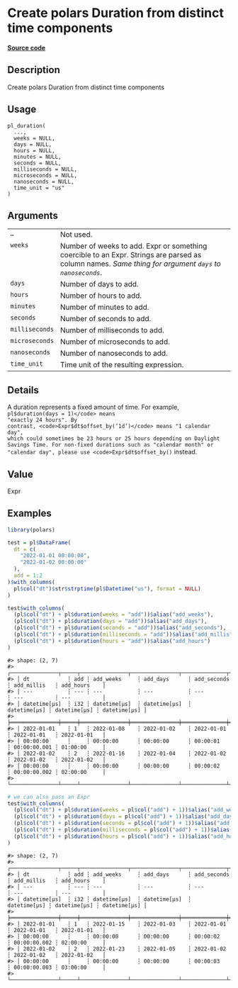 

# Create polars Duration from distinct time components

[**Source code**](https://github.com/pola-rs/r-polars/tree/main/R/functions__lazy.R#L1023)

## Description

Create polars Duration from distinct time components

## Usage

<pre><code class='language-R'>pl_duration(
  ...,
  weeks = NULL,
  days = NULL,
  hours = NULL,
  minutes = NULL,
  seconds = NULL,
  milliseconds = NULL,
  microseconds = NULL,
  nanoseconds = NULL,
  time_unit = "us"
)
</code></pre>

## Arguments

<table>
<tr>
<td style="white-space: nowrap; font-family: monospace; vertical-align: top">
<code id="...">…</code>
</td>
<td>
Not used.
</td>
</tr>
<tr>
<td style="white-space: nowrap; font-family: monospace; vertical-align: top">
<code id="weeks">weeks</code>
</td>
<td>
Number of weeks to add. Expr or something coercible to an Expr. Strings
are parsed as column names. <em>Same thing for argument
<code>days</code> to <code>nanoseconds</code></em>.
</td>
</tr>
<tr>
<td style="white-space: nowrap; font-family: monospace; vertical-align: top">
<code id="days">days</code>
</td>
<td>
Number of days to add.
</td>
</tr>
<tr>
<td style="white-space: nowrap; font-family: monospace; vertical-align: top">
<code id="hours">hours</code>
</td>
<td>
Number of hours to add.
</td>
</tr>
<tr>
<td style="white-space: nowrap; font-family: monospace; vertical-align: top">
<code id="minutes">minutes</code>
</td>
<td>
Number of minutes to add.
</td>
</tr>
<tr>
<td style="white-space: nowrap; font-family: monospace; vertical-align: top">
<code id="seconds">seconds</code>
</td>
<td>
Number of seconds to add.
</td>
</tr>
<tr>
<td style="white-space: nowrap; font-family: monospace; vertical-align: top">
<code id="milliseconds">milliseconds</code>
</td>
<td>
Number of milliseconds to add.
</td>
</tr>
<tr>
<td style="white-space: nowrap; font-family: monospace; vertical-align: top">
<code id="microseconds">microseconds</code>
</td>
<td>
Number of microseconds to add.
</td>
</tr>
<tr>
<td style="white-space: nowrap; font-family: monospace; vertical-align: top">
<code id="nanoseconds">nanoseconds</code>
</td>
<td>
Number of nanoseconds to add.
</td>
</tr>
<tr>
<td style="white-space: nowrap; font-family: monospace; vertical-align: top">
<code id="time_unit">time_unit</code>
</td>
<td>
Time unit of the resulting expression.
</td>
</tr>
</table>

## Details

A duration represents a fixed amount of time. For example,
<code>pl$duration(days = 1)</code> means "exactly 24 hours". By
contrast, <code>Expr$dt$offset_by(‘1d’)</code> means "1 calendar day",
which could sometimes be 23 hours or 25 hours depending on Daylight
Savings Time. For non-fixed durations such as "calendar month" or
"calendar day", please use <code>Expr$dt$offset_by()</code> instead.

## Value

Expr

## Examples

``` r
library(polars)

test = pl$DataFrame(
  dt = c(
    "2022-01-01 00:00:00",
    "2022-01-02 00:00:00"
  ),
  add = 1:2
)$with_columns(
  pl$col("dt")$str$strptime(pl$Datetime("us"), format = NULL)
)

test$with_columns(
  (pl$col("dt") + pl$duration(weeks = "add"))$alias("add_weeks"),
  (pl$col("dt") + pl$duration(days = "add"))$alias("add_days"),
  (pl$col("dt") + pl$duration(seconds = "add"))$alias("add_seconds"),
  (pl$col("dt") + pl$duration(milliseconds = "add"))$alias("add_millis"),
  (pl$col("dt") + pl$duration(hours = "add"))$alias("add_hours")
)
```

    #> shape: (2, 7)
    #> ┌───────────────┬─────┬───────────────┬───────────────┬──────────────┬──────────────┬──────────────┐
    #> │ dt            ┆ add ┆ add_weeks     ┆ add_days      ┆ add_seconds  ┆ add_millis   ┆ add_hours    │
    #> │ ---           ┆ --- ┆ ---           ┆ ---           ┆ ---          ┆ ---          ┆ ---          │
    #> │ datetime[μs]  ┆ i32 ┆ datetime[μs]  ┆ datetime[μs]  ┆ datetime[μs] ┆ datetime[μs] ┆ datetime[μs] │
    #> ╞═══════════════╪═════╪═══════════════╪═══════════════╪══════════════╪══════════════╪══════════════╡
    #> │ 2022-01-01    ┆ 1   ┆ 2022-01-08    ┆ 2022-01-02    ┆ 2022-01-01   ┆ 2022-01-01   ┆ 2022-01-01   │
    #> │ 00:00:00      ┆     ┆ 00:00:00      ┆ 00:00:00      ┆ 00:00:01     ┆ 00:00:00.001 ┆ 01:00:00     │
    #> │ 2022-01-02    ┆ 2   ┆ 2022-01-16    ┆ 2022-01-04    ┆ 2022-01-02   ┆ 2022-01-02   ┆ 2022-01-02   │
    #> │ 00:00:00      ┆     ┆ 00:00:00      ┆ 00:00:00      ┆ 00:00:02     ┆ 00:00:00.002 ┆ 02:00:00     │
    #> └───────────────┴─────┴───────────────┴───────────────┴──────────────┴──────────────┴──────────────┘

``` r
# we can also pass an Expr
test$with_columns(
  (pl$col("dt") + pl$duration(weeks = pl$col("add") + 1))$alias("add_weeks"),
  (pl$col("dt") + pl$duration(days = pl$col("add") + 1))$alias("add_days"),
  (pl$col("dt") + pl$duration(seconds = pl$col("add") + 1))$alias("add_seconds"),
  (pl$col("dt") + pl$duration(milliseconds = pl$col("add") + 1))$alias("add_millis"),
  (pl$col("dt") + pl$duration(hours = pl$col("add") + 1))$alias("add_hours")
)
```

    #> shape: (2, 7)
    #> ┌───────────────┬─────┬───────────────┬───────────────┬──────────────┬──────────────┬──────────────┐
    #> │ dt            ┆ add ┆ add_weeks     ┆ add_days      ┆ add_seconds  ┆ add_millis   ┆ add_hours    │
    #> │ ---           ┆ --- ┆ ---           ┆ ---           ┆ ---          ┆ ---          ┆ ---          │
    #> │ datetime[μs]  ┆ i32 ┆ datetime[μs]  ┆ datetime[μs]  ┆ datetime[μs] ┆ datetime[μs] ┆ datetime[μs] │
    #> ╞═══════════════╪═════╪═══════════════╪═══════════════╪══════════════╪══════════════╪══════════════╡
    #> │ 2022-01-01    ┆ 1   ┆ 2022-01-15    ┆ 2022-01-03    ┆ 2022-01-01   ┆ 2022-01-01   ┆ 2022-01-01   │
    #> │ 00:00:00      ┆     ┆ 00:00:00      ┆ 00:00:00      ┆ 00:00:02     ┆ 00:00:00.002 ┆ 02:00:00     │
    #> │ 2022-01-02    ┆ 2   ┆ 2022-01-23    ┆ 2022-01-05    ┆ 2022-01-02   ┆ 2022-01-02   ┆ 2022-01-02   │
    #> │ 00:00:00      ┆     ┆ 00:00:00      ┆ 00:00:00      ┆ 00:00:03     ┆ 00:00:00.003 ┆ 03:00:00     │
    #> └───────────────┴─────┴───────────────┴───────────────┴──────────────┴──────────────┴──────────────┘
